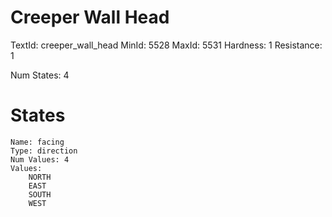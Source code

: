 # Creeper Wall Head
TextId: creeper_wall_head
MinId: 5528
MaxId: 5531
Hardness: 1
Resistance: 1

Num States: 4
# States
```
Name: facing
Type: direction
Num Values: 4
Values:
    NORTH
    EAST
    SOUTH
    WEST
```
